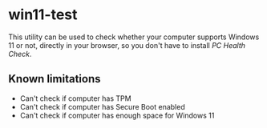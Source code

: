 # win11-test
This utility can be used to check whether your computer supports Windows 11 or not, directly in your browser, so you don't have to install *PC Health Check*.

## Known limitations
- Can't check if computer has TPM
- Can't check if computer has Secure Boot enabled
- Can't check if computer has enough space for Windows 11